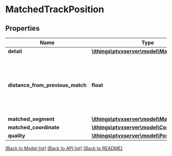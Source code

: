 # MatchedTrackPosition

## Properties
Name | Type | Description | Notes
------------ | ------------- | ------------- | -------------
**detail** | [**\ithings\ptvxserver\model\MatchDetail**](MatchDetail.md) |  | 
**distance_from_previous_match** | **float** | The travel distance from the MatchedPosition.matchedCoordinate of the previous matched position to the MatchedPosition.matchedCoordinate of this matched position. It is available only if MatchedTrackPosition.detail is MATCH\\_SUCCESSFUL. | [optional] 
**matched_segment** | [**\ithings\ptvxserver\model\MatchedSegment**](MatchedSegment.md) |  | [optional] 
**matched_coordinate** | [**\ithings\ptvxserver\model\Coordinate**](Coordinate.md) |  | [optional] 
**quality** | [**\ithings\ptvxserver\model\PositionQuality**](PositionQuality.md) |  | [optional] 

[[Back to Model list]](../../README.md#documentation-for-models) [[Back to API list]](../../README.md#documentation-for-api-endpoints) [[Back to README]](../../README.md)

